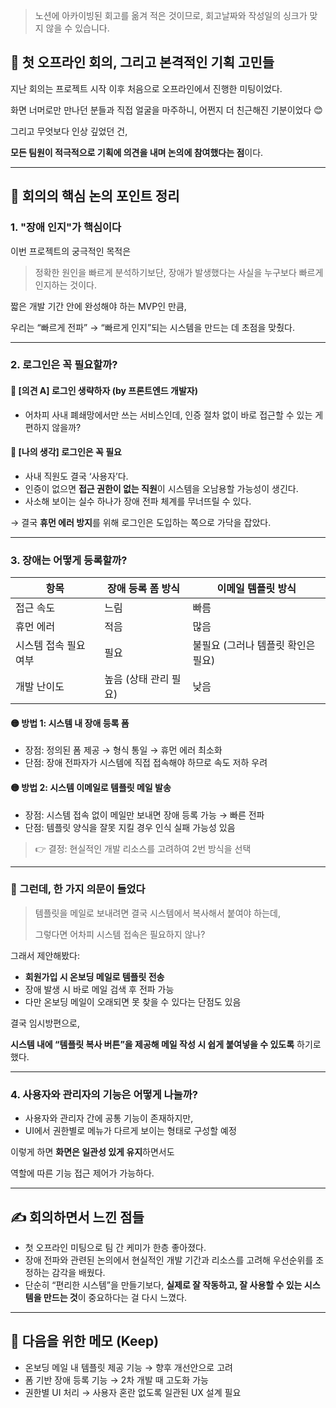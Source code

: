 <blockquote>
<p>노션에 아카이빙된 회고를 옮겨 적은 것이므로, 회고날짜와 작성일의 싱크가 맞지 않을 수 있습니다. </p>
</blockquote>
<h2 id="🧩-첫-오프라인-회의-그리고-본격적인-기획-고민들">🧩 첫 오프라인 회의, 그리고 본격적인 기획 고민들</h2>
<p>지난 회의는 프로젝트 시작 이후 처음으로 오프라인에서 진행한 미팅이었다.</p>
<p>화면 너머로만 만나던 분들과 직접 얼굴을 마주하니, 어쩐지 더 친근해진 기분이었다 😊</p>
<p>그리고 무엇보다 인상 깊었던 건,</p>
<p><strong>모든 팀원이 적극적으로 기획에 의견을 내며 논의에 참여했다는 점</strong>이다.</p>
<hr />
<h2 id="🎯-회의의-핵심-논의-포인트-정리">🎯 회의의 핵심 논의 포인트 정리</h2>
<h3 id="1-장애-인지가-핵심이다">1. &quot;장애 인지&quot;가 핵심이다</h3>
<p>이번 프로젝트의 궁극적인 목적은</p>
<blockquote>
<p>정확한 원인을 빠르게 분석하기보단, 장애가 발생했다는 사실을 누구보다 빠르게 인지하는 것이다.</p>
</blockquote>
<p>짧은 개발 기간 안에 완성해야 하는 MVP인 만큼,</p>
<p>우리는 “빠르게 전파” → “빠르게 인지”되는 시스템을 만드는 데 초점을 맞췄다.</p>
<hr />
<h3 id="2-로그인은-꼭-필요할까">2. 로그인은 꼭 필요할까?</h3>
<h4 id="💬-의견-a-로그인-생략하자-by-프론트엔드-개발자">💬 [의견 A] 로그인 생략하자 (by 프론트엔드 개발자)</h4>
<ul>
<li>어차피 사내 폐쇄망에서만 쓰는 서비스인데, 인증 절차 없이 바로 접근할 수 있는 게 편하지 않을까?</li>
</ul>
<h4 id="🙋-나의-생각-로그인은-꼭-필요">🙋 [나의 생각] 로그인은 <strong>꼭 필요</strong></h4>
<ul>
<li>사내 직원도 결국 ‘사용자’다.</li>
<li>인증이 없으면 <strong>접근 권한이 없는 직원</strong>이 시스템을 오남용할 가능성이 생긴다.</li>
<li>사소해 보이는 실수 하나가 장애 전파 체계를 무너뜨릴 수 있다.</li>
</ul>
<p>→ 결국 <strong>휴먼 에러 방지</strong>를 위해 로그인은 도입하는 쪽으로 가닥을 잡았다.</p>
<hr />
<h3 id="3-장애는-어떻게-등록할까">3. 장애는 어떻게 등록할까?</h3>
<table>
<thead>
<tr>
<th>항목</th>
<th>장애 등록 폼 방식</th>
<th>이메일 템플릿 방식</th>
</tr>
</thead>
<tbody><tr>
<td>접근 속도</td>
<td>느림</td>
<td>빠름</td>
</tr>
<tr>
<td>휴먼 에러</td>
<td>적음</td>
<td>많음</td>
</tr>
<tr>
<td>시스템 접속 필요 여부</td>
<td>필요</td>
<td>불필요 (그러나 템플릿 확인은 필요)</td>
</tr>
<tr>
<td>개발 난이도</td>
<td>높음 (상태 관리 필요)</td>
<td>낮음</td>
</tr>
</tbody></table>
<h4 id="🟡-방법-1-시스템-내-장애-등록-폼">🟡 방법 1: 시스템 내 <strong>장애 등록 폼</strong></h4>
<ul>
<li>장점: 정의된 폼 제공 → 형식 통일 → 휴먼 에러 최소화</li>
<li>단점: 장애 전파자가 시스템에 직접 접속해야 하므로 속도 저하 우려</li>
</ul>
<h4 id="🟡-방법-2-시스템-이메일로-템플릿-메일-발송">🟡 방법 2: 시스템 이메일로 <strong>템플릿 메일 발송</strong></h4>
<ul>
<li>장점: 시스템 접속 없이 메일만 보내면 장애 등록 가능 → 빠른 전파</li>
<li>단점: 템플릿 양식을 잘못 지킬 경우 인식 실패 가능성 있음</li>
</ul>
<blockquote>
<p>👉 결정: 현실적인 개발 리소스를 고려하여 2번 방식을 선택</p>
</blockquote>
<hr />
<h3 id="🤔-그런데-한-가지-의문이-들었다">🤔 그런데, 한 가지 의문이 들었다</h3>
<blockquote>
<p>템플릿을 메일로 보내려면 결국 시스템에서 복사해서 붙여야 하는데,</p>
<p>그렇다면 어차피 시스템 접속은 필요하지 않나?</p>
</blockquote>
<p>그래서 제안해봤다:</p>
<ul>
<li><strong>회원가입 시 온보딩 메일로 템플릿 전송</strong></li>
<li>장애 발생 시 바로 메일 검색 후 전파 가능</li>
<li>다만 온보딩 메일이 오래되면 못 찾을 수 있다는 단점도 있음</li>
</ul>
<p>결국 임시방편으로,</p>
<p><strong>시스템 내에 “템플릿 복사 버튼”을 제공해 메일 작성 시 쉽게 붙여넣을 수 있도록</strong> 하기로 했다.</p>
<hr />
<h3 id="4-사용자와-관리자의-기능은-어떻게-나눌까">4. 사용자와 관리자의 기능은 어떻게 나눌까?</h3>
<ul>
<li>사용자와 관리자 간에 공통 기능이 존재하지만,</li>
<li>UI에서 권한별로 메뉴가 다르게 보이는 형태로 구성할 예정</li>
</ul>
<p>이렇게 하면 <strong>화면은 일관성 있게 유지</strong>하면서도</p>
<p>역할에 따른 기능 접근 제어가 가능하다.</p>
<hr />
<h2 id="✍️-회의하면서-느낀-점들">✍️ 회의하면서 느낀 점들</h2>
<ul>
<li>첫 오프라인 미팅으로 팀 간 케미가 한층 좋아졌다.</li>
<li>장애 전파와 관련된 논의에서 현실적인 개발 기간과 리소스를 고려해 우선순위를 조정하는 감각을 배웠다.</li>
<li>단순히 “편리한 시스템”을 만들기보다, <strong>실제로 잘 작동하고, 잘 사용할 수 있는 시스템을 만드는 것</strong>이 중요하다는 걸 다시 느꼈다.</li>
</ul>
<hr />
<h2 id="📌-다음을-위한-메모-keep">📌 다음을 위한 메모 (Keep)</h2>
<ul>
<li>온보딩 메일 내 템플릿 제공 기능 → 향후 개선안으로 고려</li>
<li>폼 기반 장애 등록 기능 → 2차 개발 때 고도화 가능</li>
<li>권한별 UI 처리 → 사용자 혼란 없도록 일관된 UX 설계 필요</li>
</ul>